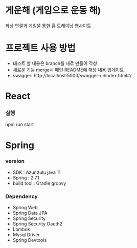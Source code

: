 # 게운해 (게임으로 운동 해)
화상 연결과 게임을 통한 홈 트레이닝 웹사이트

# 프로젝트 사용 방법
- 테스트 할 내용은 branch를 새로 만들어 작성
- 새로운 기능 merge시 메인 README에 해당 내용 업데이트
- swagger: http://localhost:5000/swagger-ui/index.html#/

# React
### 실행
npm run start

# Spring

### version
- SDK : Azur zulu java 11
- Spring : 2.7.1
- build tool : Gradle groovy


### Dependency
- Spring Web
- Spring Data JPA
- Spring Security
- Spring Security Oauth2
- Lombok
- Mysql Driver
- Spring Devtools


